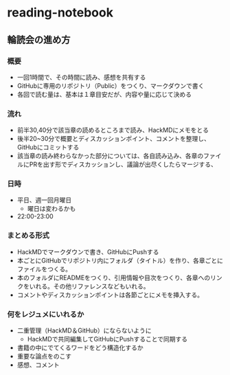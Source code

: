 # reading-notebook

## 輪読会の進め方

### 概要
- 一回1時間で、その時間に読み、感想を共有する
- GitHubに専用のリポジトリ（Public）をつくり、マークダウンで書く
- 各回で読む量は、基本は１章目安だが、内容や量に応じて決める

### 流れ
- 前半30,40分で該当章の読めるところまで読み、HackMDにメモをとる
- 後半20~30分で概要とディスカッションポイント、コメントを整理し、GitHubにコミットする
- 該当章の読み終わらなかった部分については、各自読み込み、各章のファイルにPRを出す形でディスカッションし、議論が出尽くしたらマージする、

### 日時
- 平日、週一回月曜日
  - 曜日は変わるかも
- 22:00-23:00

### まとめる形式
- HackMDでマークダウンで書き、GitHubにPushする
- 本ごとにGitHubでリポジトリ内にフォルダ（タイトル）を作り、各章ごとにファイルをつくる。
- 本のフォルダにREADMEをつくり、引用情報や目次をつくり、各章へのリンクをいれる。その他リファレンスなどもいれる。
- コメントやディスカッションポイントは各節ごとにメモを挿入する。

### 何をレジュメにいれるか
- 二重管理（HackMD＆GitHub）にならないように
  - HackMDで共同編集してGitHubにPushすることで同期する
- 書籍の中にでてくるワードをどう構造化するか
- 重要な論点をのこす
- 感想、コメント
